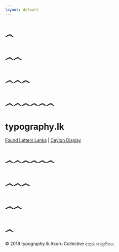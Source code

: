 ```yaml
---
layout: default
---
```





# ෴

# ෴෴

# ෴෴෴ 

# ෴෴෴෴෴෴ 

# typography.lk

[Found Letters Lanka](http://found.typography.lk/) | [Ceylon Display](http://display.typography.lk/)

# ෴෴෴෴෴෴ 

# ෴෴෴ 

# ෴෴

# ෴


 © 2018 typography.lk Akuru Collective අකුරු සාමූහිකය  







